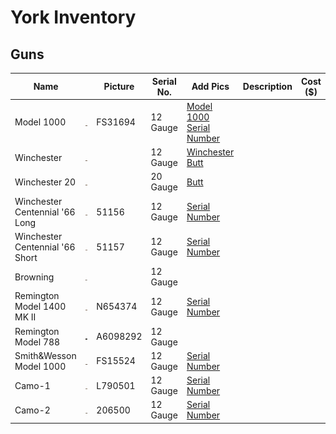 # York Inventory
## Guns
| Name |     |Picture | Serial No.  |Add Pics | Description | Cost ($) |
|------|------|------|------|-------|-----|-------|
| Model 1000     |![Model 1000](/Images/Model1000_Gun.JPEG)   | FS31694    |  12 Gauge    | [Model 1000 Serial Number](/Images/Model1000_SN.JPEG) |   |   |
| Winchester     |![Winchester](/Images/Winchester_Gun.JPEG)   |     |  12 Gauge    | [Winchester Butt](/Images/Winchester_Butt.JPEG) |   |    |
| Winchester 20     |![Winchester 20](/Images/Winchester_Gun20.JPEG)   |    |  20 Gauge    | [Butt](/Images/Winchester_20BUTT.JPEG) |   |    |
|Winchester Centennial '66 Long      |![Winchester Centennial '66 Long ](/Images/WinchesterCentennial66_Gun1.JPEG)   | 51156   |  12 Gauge    | [Serial Number](/Images/WinchesterCentennial66_Gun1_SN.JPEG) |   |    |
| Winchester Centennial '66 Short     |![Winchester Centennial '66 Short ](/Images/WinchesterCenntennial_Gun2.JPEG)   | 51157   |  12 Gauge    | [Serial Number](/Images/WinchesterCentennial_Gun2_SN.JPEG) |   |    |
| Browning     |![Camo Browning](/Images/Camo_Gun.JPEG)   |    |  12 Gauge    |  |   |    |
| Remington Model 1400 MK II |![Remington Model 1400 MK II](/Images/Remington%20Model%201400%20MK%20II_Gun.JPEG)   |N654374    |  12 Gauge    | [Serial Number](/Images/Remington%20Model%201400%20MK%20II%20SN.JPEG) |   |    |
|Remington Model 788      |![Remington Model 788](/Images/UNK_Gun.JPEG)   | A6098292   |  12 Gauge    |  |   |    |
|Smith&Wesson Model 1000      |![Smith&Wesson Model 1000](/Images/Smith&Wesson_Gun.JPEG)   | FS15524   |  12 Gauge    | [Serial Number](/Images/Smith&Wesson_SN.JPEG) |   |    |
|Camo-1     |![Camo 1](/Images/Camo-1_Gun.JPEG)   | L790501   |  12 Gauge    | [Serial Number](/Images/Camo-1_SN.JPEG) |   |    |
|Camo-2     |![Camo 2](/Images/Camo-2_Gun.JPEG)   | 206500   |  12 Gauge    | [Serial Number](/Images/Camo-2_SN.JPEG) |   |    |





<!-- |      |[![Model 1000](/Images/Model1000_SN.JPEG)](https://example.com)  |  |   |   |   | -->
